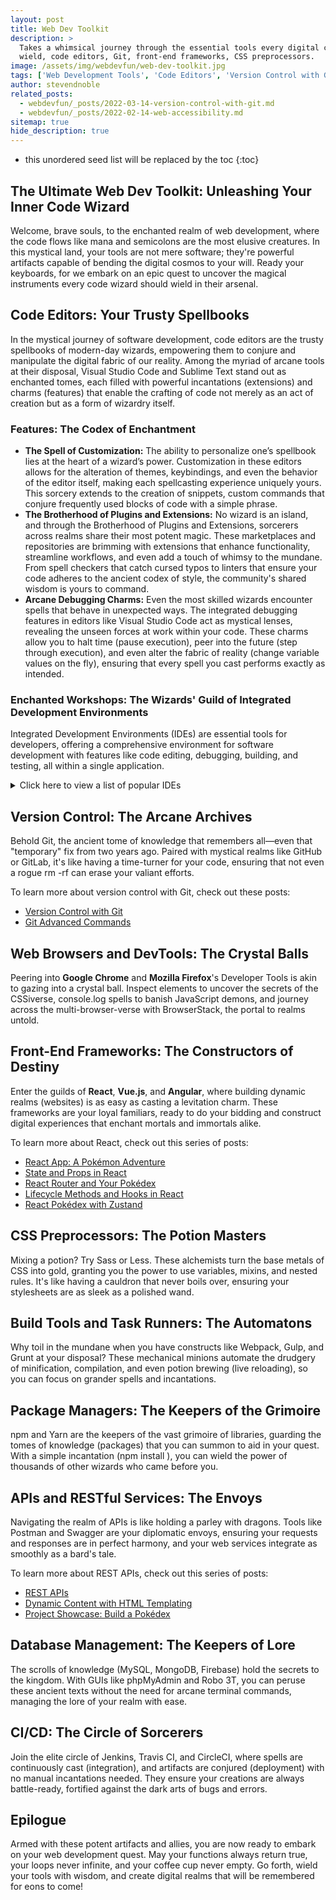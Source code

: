 ```yaml
---
layout: post
title: Web Dev Toolkit
description: >
  Takes a whimsical journey through the essential tools every digital craftsman should
  wield, code editors, Git, front-end frameworks, CSS preprocessors.
image: /assets/img/webdevfun/web-dev-toolkit.jpg
tags: ['Web Development Tools', 'Code Editors', 'Version Control with Git', 'Web Browsers DevTools', 'Front-End Frameworks', 'CSS Preprocessors', 'Build Tools and Task Runners', 'Package Managers', 'APIs and RESTful Services', 'Database Management', 'Continuous Integration and Deployment']
author: stevendnoble
related_posts:
  - webdevfun/_posts/2022-03-14-version-control-with-git.md
  - webdevfun/_posts/2022-02-14-web-accessibility.md
sitemap: true
hide_description: true
---
```


* this unordered seed list will be replaced by the toc
{:toc}

## The Ultimate Web Dev Toolkit: Unleashing Your Inner Code Wizard

Welcome, brave souls, to the enchanted realm of web development, where the code flows like mana and semicolons are the most elusive creatures. In this mystical land, your tools are not mere software; they're powerful artifacts capable of bending the digital cosmos to your will. Ready your keyboards, for we embark on an epic quest to uncover the magical instruments every code wizard should wield in their arsenal.

## Code Editors: Your Trusty Spellbooks

In the mystical journey of software development, code editors are the trusty spellbooks of modern-day wizards, empowering them to conjure and manipulate the digital fabric of our reality. Among the myriad of arcane tools at their disposal, Visual Studio Code and Sublime Text stand out as enchanted tomes, each filled with powerful incantations (extensions) and charms (features) that enable the crafting of code not merely as an act of creation but as a form of wizardry itself.

### Features: The Codex of Enchantment

* **The Spell of Customization:** The ability to personalize one’s spellbook lies at the heart of a wizard’s power. Customization in these editors allows for the alteration of themes, keybindings, and even the behavior of the editor itself, making each spellcasting experience uniquely yours. This sorcery extends to the creation of snippets, custom commands that conjure frequently used blocks of code with a simple phrase.
* **The Brotherhood of Plugins and Extensions:** No wizard is an island, and through the Brotherhood of Plugins and Extensions, sorcerers across realms share their most potent magic. These marketplaces and repositories are brimming with extensions that enhance functionality, streamline workflows, and even add a touch of whimsy to the mundane. From spell checkers that catch cursed typos to linters that ensure your code adheres to the ancient codex of style, the community's shared wisdom is yours to command.
* **Arcane Debugging Charms:** Even the most skilled wizards encounter spells that behave in unexpected ways. The integrated debugging features in editors like Visual Studio Code act as mystical lenses, revealing the unseen forces at work within your code. These charms allow you to halt time (pause execution), peer into the future (step through execution), and even alter the fabric of reality (change variable values on the fly), ensuring that every spell you cast performs exactly as intended.

### Enchanted Workshops: The Wizards' Guild of Integrated Development Environments

Integrated Development Environments (IDEs) are essential tools for developers, offering a comprehensive environment for software development with features like code editing, debugging, building, and testing, all within a single application.

<details>
<summary>Click here to view a list of popular IDEs</summary>
<div markdown="1">

**General Purpose IDEs**

* **Visual Studio Code** A highly extensible, open-source editor supporting a wide range of programming languages and technologies.
* **Eclipse** An open-source, Java-based development environment that is also suitable for other programming languages via plugins.
* **IntelliJ IDEA** Developed by JetBrains, it offers a powerful coding assistance for Java and other languages like Kotlin, Groovy, and Scala.
* **NetBeans** Another Java-focused IDE that also supports various other languages like PHP, C++, and HTML5.

**Language Specific Development**

* **CLion** A cross-platform IDE for C and C++ development by JetBrains, offering advanced debugging and code analysis features.
* **Visual Studio** Microsoft’s IDE primarily for .NET languages but also supports C++, Python, Node.js, and more through extensions.
* **PyCharm** A Python IDE by JetBrains that offers great support for web development frameworks like Django and Flask.
* **Spyder** An open-source IDE specifically designed for scientific development with Python, featuring integrated data science and machine learning tools.
* **WebStorm** Developed by JetBrains, it's tailored for JavaScript, CSS, and HTML development, with support for modern frameworks.
* **Swift Playgrounds** An iPad and Mac IDE by Apple to learn and experiment with Swift in an interactive environment.
* **GoLand** JetBrains’ IDE for the Go programming language, offering robust tools for efficient Go development.

**Mobile App and Game Development**

* **Android Studio** The official IDE for Android app development, based on IntelliJ IDEA, offering emulator and code templates.
* **Xcode** Apple’s IDE for macOS, iOS, watchOS, and tvOS app development, providing a suite of tools for developing Apple-platform apps.
* **Unity** While primarily a game engine, Unity offers a comprehensive IDE for game development, supporting C# for scripting.
* **Unreal Engine** Another game development engine that includes an IDE, using C++ and Blueprints visual scripting.
</div>
</details>

## Version Control: The Arcane Archives

Behold Git, the ancient tome of knowledge that remembers all—even that "temporary" fix from two years ago. Paired with mystical realms like GitHub or GitLab, it's like having a time-turner for your code, ensuring that not even a rogue rm -rf can erase your valiant efforts.

To learn more about version control with Git, check out these posts:
* [Version Control with Git](/webdevfun/version-control-with-git)
* [Git Advanced Commands](/webdevfun/git-advanced-commands)

## Web Browsers and DevTools: The Crystal Balls

Peering into **Google Chrome** and **Mozilla Firefox**'s Developer Tools is akin to gazing into a crystal ball. Inspect elements to uncover the secrets of the CSSiverse, console.log spells to banish JavaScript demons, and journey across the multi-browser-verse with BrowserStack, the portal to realms untold.

## Front-End Frameworks: The Constructors of Destiny

Enter the guilds of **React**, **Vue.js**, and **Angular**, where building dynamic realms (websites) is as easy as casting a levitation charm. These frameworks are your loyal familiars, ready to do your bidding and construct digital experiences that enchant mortals and immortals alike.

To learn more about React, check out this series of posts:
* [React App: A Pokémon Adventure](/webdevfun/react-app-a-pokemon-adventure)
* [State and Props in React](/webdevfun/state-and-props-in-react)
* [React Router and Your Pokédex](/webdevfun/react-router-and-your-pokedex)
* [Lifecycle Methods and Hooks in React](/webdevfun/lifecycle-methods-and-hooks-in-react)
* [React Pokédex with Zustand](/webdevfun/react-pokedex-with-zustand)

## CSS Preprocessors: The Potion Masters

Mixing a potion? Try Sass or Less. These alchemists turn the base metals of CSS into gold, granting you the power to use variables, mixins, and nested rules. It's like having a cauldron that never boils over, ensuring your stylesheets are as sleek as a polished wand.

## Build Tools and Task Runners: The Automatons

Why toil in the mundane when you have constructs like Webpack, Gulp, and Grunt at your disposal? These mechanical minions automate the drudgery of minification, compilation, and even potion brewing (live reloading), so you can focus on grander spells and incantations.

## Package Managers: The Keepers of the Grimoire

npm and Yarn are the keepers of the vast grimoire of libraries, guarding the tomes of knowledge (packages) that you can summon to aid in your quest. With a simple incantation (npm install <spell-name>), you can wield the power of thousands of other wizards who came before you.

## APIs and RESTful Services: The Envoys

Navigating the realm of APIs is like holding a parley with dragons. Tools like Postman and Swagger are your diplomatic envoys, ensuring your requests and responses are in perfect harmony, and your web services integrate as smoothly as a bard's tale.

To learn more about REST APIs, check out this series of posts:
* [REST APIs](/webdevfun/rest-apis)
* [Dynamic Content with HTML Templating](/webdevfun/dynamic-content-with-html-templating)
* [Project Showcase: Build a Pokédex](/webdevfun/project-showcase-build-a-pokedex)

## Database Management: The Keepers of Lore

The scrolls of knowledge (MySQL, MongoDB, Firebase) hold the secrets to the kingdom. With GUIs like phpMyAdmin and Robo 3T, you can peruse these ancient texts without the need for arcane terminal commands, managing the lore of your realm with ease.

## CI/CD: The Circle of Sorcerers

Join the elite circle of Jenkins, Travis CI, and CircleCI, where spells are continuously cast (integration), and artifacts are conjured (deployment) with no manual incantations needed. They ensure your creations are always battle-ready, fortified against the dark arts of bugs and errors.

## Epilogue

Armed with these potent artifacts and allies, you are now ready to embark on your web development quest. May your functions always return true, your loops never infinite, and your coffee cup never empty. Go forth, wield your tools with wisdom, and create digital realms that will be remembered for eons to come!
